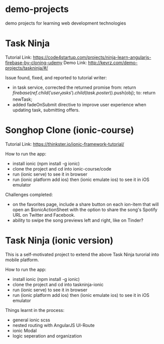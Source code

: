 # demo-projects
demo projects for learning web development technologies

# Task Ninja
Tutorial Link: https://code4startup.com/projects/ninja-learn-angularjs-firebase-by-cloning-udemy
Demo Link: http://kevrz.com/demo-projects/taskninja/#/

Issue found, fixed, and reported to tutorial writer:
- in task service, corrected the returned promise
  from: return $firebase(ref.child('user_tasks').child(task.poster)).$push(obj);
  to: return newTask;
- added fadeOnSubmit directive to improve user experience when updating task, submitting offers.

# Songhop Clone (ionic-course)
Tutorial Link: https://thinkster.io/ionic-framework-tutorial/

How to run the app:
- install ionic (npm install -g ionic)
- clone the project and cd into ionic-course/code
- run (ionic serve) to see it in browser
- run (ionic platform add ios) then (ionic emulate ios) to see it in iOS emulator

Challenges completed:
- on the favorites page, include a share button on each ion-item that will open an $ionicActionSheet with the option to share the song's Spotify URL on Twitter and Facebook.
- ability to swipe the song previews left and right, like on Tinder?

# Task Ninja (ionic version)
This is a self-motivated project to extend the above Task Ninja turorial into mobile platform.

How to run the app:
- install ionic (npm install -g ionic)
- clone the project and cd into taskninja-ionic
- run (ionic serve) to see it in browser
- run (ionic platform add ios) then (ionic emulate ios) to see it in iOS emulator

Things learnt in the process:
- general ionic scss
- nested routing with AngularJS UI-Route
- ionic Modal
- logic seperation and organization